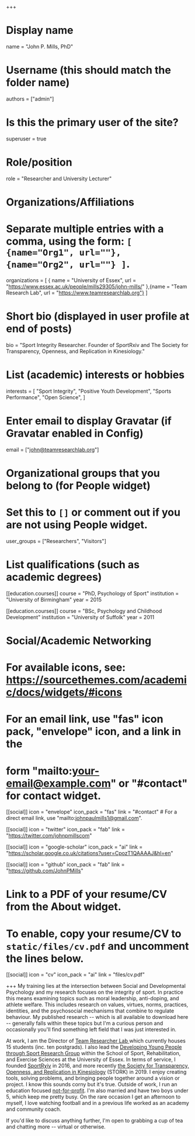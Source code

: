 +++
# Display name
name = "John P. Mills, PhD"

# Username (this should match the folder name)
authors = ["admin"]

# Is this the primary user of the site?
superuser = true

# Role/position
role = "Researcher and University Lecturer"

# Organizations/Affiliations
#   Separate multiple entries with a comma, using the form: `[ {name="Org1", url=""}, {name="Org2", url=""} ]`.
organizations = [ { name = "University of Essex", url = "https://www.essex.ac.uk/people/mills29305/john-mills/" },{name = "Team Research Lab", url = "https://www.teamresearchlab.org"} ]

# Short bio (displayed in user profile at end of posts)
bio = "Sport Integrity Researcher. Founder of SportRxiv and The Society for Transparency, Openness, and Replication in Kinesiology."

# List (academic) interests or hobbies
interests = [
  "Sport Integrity",
  "Positive Youth Development",
  "Sports Performance",
  "Open Science",
  ]

# Enter email to display Gravatar (if Gravatar enabled in Config)
email = ["john@teamresearchlab.org"]


# Organizational groups that you belong to (for People widget)
#   Set this to `[]` or comment out if you are not using People widget.
user_groups = ["Researchers", "Visitors"]

# List qualifications (such as academic degrees)
[[education.courses]]
  course = "PhD, Psychology of Sport"
  institution = "University of Birmingham"
  year = 2015

[[education.courses]]
  course = "BSc, Psychology and Childhood Development"
  institution = "University of Suffolk"
  year = 2011

# Social/Academic Networking
# For available icons, see: https://sourcethemes.com/academic/docs/widgets/#icons
#   For an email link, use "fas" icon pack, "envelope" icon, and a link in the
#   form "mailto:your-email@example.com" or "#contact" for contact widget.

[[social]]
  icon = "envelope"
  icon_pack = "fas"
  link = "#contact"  # For a direct email link, use "mailto:johnpaulmills1@gmail.com".

[[social]]
  icon = "twitter"
  icon_pack = "fab"
  link = "https://twitter.com/johnpmillscom"

[[social]]
  icon = "google-scholar"
  icon_pack = "ai"
  link = "https://scholar.google.co.uk/citations?user=CpozT1QAAAAJ&hl=en"

[[social]]
  icon = "github"
  icon_pack = "fab"
  link = "https://github.com/JohnPMills"

# Link to a PDF of your resume/CV from the About widget.
# To enable, copy your resume/CV to `static/files/cv.pdf` and uncomment the lines below.
[[social]]
  icon = "cv"
  icon_pack = "ai"
  link = "files/cv.pdf"

+++
My training lies at the intersection between Social and Developmental Psychology and my research focuses on the integrity of sport. In practice this means examining topics such as moral leadership, anti-doping, and athlete welfare. This includes research on values, virtues, norms, practices, identities, and the psychosocial mechanisms that combine to regulate behaviour. My published research -- which is all available to download here -- generally falls within these topics but I'm a curious person and occasionally you'll find something left field that I was just interested in. 

At work, I am the Director of <a href="https://teamresearchlab.org">Team Researcher Lab </a> which currently houses 15 students (inc. ten postgrads). I also lead the <a href="https://www.essex.ac.uk/departments/sport-rehabilitation-and-exercise-sciences/research/development-of-young-people-through-sport">Developing Young People through Sport Research Group</a> within the School of Sport, Rehabilitation, and Exercise Sciences at the University of Essex. In terms of service, I founded <a href="https://osf.io/preprints/sportrxiv">SportRχiv</a> in 2016, and more recently <a href="https://www.storkinesiology.org">the Society for Transparency, Openness, and Replication in Kinesiology</a> (STORK) in 2019. I enjoy creating tools, solving problems, and bringing people together around a vision or project. I know this sounds corny but it's true. Outside of work, I run an education focused <a href="https://awfullygood.org">not-for-profit</a>. I'm also married and have two boys under 5, which keep me pretty busy. On the rare occasion I get an afternoon to myself, I love watching football and in a previous life worked as an academy and community coach. 


If you'd like to discuss anything further, I'm open to grabbing a cup of tea and chatting more -- virtual or otherwise. 


